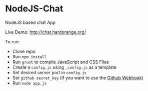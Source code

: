 NodeJS-Chat
===========

NodeJS based chat App

Live Demo: http://chat.hardorange.org/

To run:
- Clone repo
- Run ```npm install```
- Run ```grunt``` to compile JavaScript and CSS Files
- Create a ```config.js``` using ```_config.js``` as a template
- Set desired server port in ```config.js```
- Set ```github secret_key``` (if you want to use the [Github Webhook](https://developer.github.com/webhooks/))
- Run ```node app.js```
